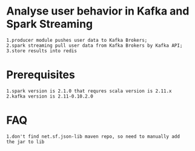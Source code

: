 Analyse user behavior in Kafka and Spark Streaming
============
    1.producer module pushes user data to Kafka Brokers;
    2.spark streaming pull user data from Kafka Brokers by Kafka API;
    3.store results into redis

Prerequisites
============
    1.spark version is 2.1.0 that requres scala version is 2.11.x
    2.kafka version is 2.11-0.10.2.0
    
FAQ
========
    1.don't find net.sf.json-lib maven repo, so need to manually add 
    the jar to lib

